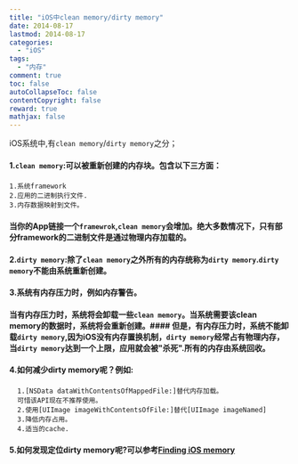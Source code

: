 ```yaml
---
title: "iOS中clean memory/dirty memory"
date: 2014-08-17
lastmod: 2014-08-17
categories:
  - "iOS"
tags:
  - "内存"
comment: true
toc: false
autoCollapseToc: false
contentCopyright: false
reward: true
mathjax: false
---
```


iOS系统中,有`clean memory`/`dirty memory`之分；


#### 1.`clean memory`:可以被重新创建的内存块。包含以下三方面：
    1.系统framework
    2.应用的二进制执行文件.
    3.内存数据映射到文件。
#### 当你的App链接一个`framewrok`,`clean memory`会增加。绝大多数情况下，只有部分framework的二进制文件是通过物理内存加载的。  
  
#### 2.`dirty memory`:除了`clean memory`之外所有的内存统称为`dirty memory`.`dirty memory`不能由系统重新创建。
   
#### 3.系统有内存压力时，例如内存警告。 
#### 当有内存压力时，系统将会卸载一些`clean memory`。当系统需要该clean memory的数据时，系统将会重新创建。#### 但是，有内存压力时，系统不能卸载`dirty memory`,因为iOS没有内存置换机制，`dirty memory`经常占有物理内存，当`dirty memory`达到一个上限，应用就会被"杀死".所有的内存由系统回收。    
#### 4.如何减少dirty memory呢？例如:  
      1.[NSData dataWithContentsOfMappedFile:]替代内存加载。
      可惜该API现在不推荐使用。
      2.使用[UIImage imageWithContentsOfFile:]替代[UIImage imageNamed]
      3.降低内存占用。
      4.适当的cache.

#### 5.如何发现定位dirty memory呢?可以参考[Finding iOS memory](http://liam.flookes.com/wp/2012/05/03/finding-ios-memory/)